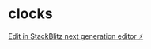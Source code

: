 # clocks

[Edit in StackBlitz next generation editor ⚡️](https://stackblitz.com/~/github.com/Antanukumar/clocks)
